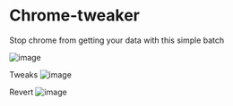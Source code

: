 # Chrome-tweaker
Stop chrome from getting your data with this simple batch

![image](https://github.com/LunarXMike/Chrome-tweaker/assets/158159992/11f0ed31-b2e2-4039-9815-2344bc9cb25e)

Tweaks
![image](https://github.com/LunarXMike/Chrome-tweaker/assets/158159992/6a4415e7-06d6-41fc-86dc-ab3d92da990d)

Revert
![image](https://github.com/LunarXMike/Chrome-tweaker/assets/158159992/21798c01-cb2e-4d46-896c-8ddd569a4514)

